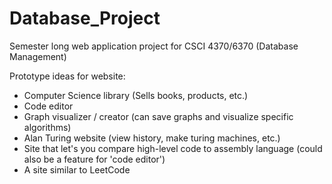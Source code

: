 # Database_Project
Semester long web application project for CSCI 4370/6370 (Database Management)

Prototype ideas for website:
- Computer Science library (Sells books, products, etc.)
- Code editor
- Graph visualizer / creator (can save graphs and visualize specific algorithms)
- Alan Turing website (view history, make turing machines, etc.)
- Site that let's you compare high-level code to assembly language (could also be a feature for 'code editor')
- A site similar to LeetCode
